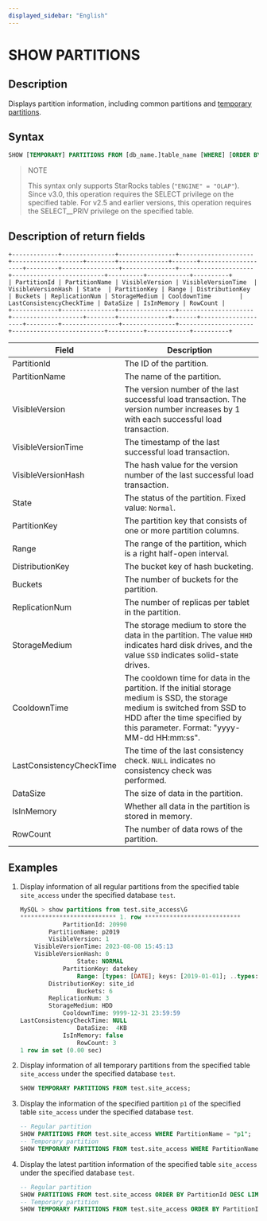 ```yaml
---
displayed_sidebar: "English"
---
```


# SHOW PARTITIONS

## Description

Displays partition information, including common partitions and [temporary partitions](../../../table_design/Data_distribution/Temporary_partition.md).

## Syntax

```sql
SHOW [TEMPORARY] PARTITIONS FROM [db_name.]table_name [WHERE] [ORDER BY] [LIMIT]
```

> NOTE
>
> This syntax only supports StarRocks tables (`"ENGINE" = "OLAP"`).
> Since v3.0, this operation requires the SELECT privilege on the specified table. For v2.5 and earlier versions, this operation requires the SELECT__PRIV privilege on the specified table.

## Description of return fields

```plaintext
+-------------+---------------+----------------+---------------------+--------------------+--------+--------------+-------+--------------------+---------+----------------+---------------+---------------------+--------------------------+----------+------------+----------+
| PartitionId | PartitionName | VisibleVersion | VisibleVersionTime  | VisibleVersionHash | State  | PartitionKey | Range | DistributionKey    | Buckets | ReplicationNum | StorageMedium | CooldownTime        | LastConsistencyCheckTime | DataSize | IsInMemory | RowCount |
+-------------+---------------+----------------+---------------------+--------------------+--------+--------------+-------+--------------------+---------+----------------+---------------+---------------------+--------------------------+----------+------------+----------+
```

| **Field**                | **Description**                                              |
| ------------------------ | ------------------------------------------------------------ |
| PartitionId              | The ID of the partition.                                |
| PartitionName            | The name of the partition.                                   |
| VisibleVersion           | The version number of the last successful load transaction. The version number increases by 1 with each successful load transaction. |
| VisibleVersionTime       | The timestamp of the last successful load transaction.       |
| VisibleVersionHash       | The hash value for the version number of the last successful load transaction. |
| State                    | The status of the partition. Fixed value: `Normal`.           |
| PartitionKey             | The partition key that consists of one or more partition columns. |
| Range                    | The range of the partition, which is a right half-open interval. |
| DistributionKey          | The bucket key of hash bucketing.                            |
| Buckets                  | The number of buckets for the partition.                     |
| ReplicationNum           | The number of replicas per tablet in the partition.        |
| StorageMedium            | The storage medium to store the data in the partition. The value `HHD` indicates hard disk drives, and the value `SSD` indicates solid-state drives. |
| CooldownTime             | The cooldown time for data in the partition. If the initial storage medium is SSD, the storage medium is switched from SSD to HDD after the time specified by this parameter. Format: "yyyy-MM-dd HH:mm:ss". |
| LastConsistencyCheckTime | The time of the last consistency check. `NULL` indicates no consistency check was performed. |
| DataSize                 | The size of data in the partition.                          |
| IsInMemory               | Whether all data in the partition is stored in memory.          |
| RowCount                 | The number of data rows of the partition.                    |

## Examples

1. Display information of all regular partitions from the specified table `site_access` under the specified database `test`.

    ```SQL
    MySQL > show partitions from test.site_access\G
    *************************** 1. row ***************************
                PartitionId: 20990
            PartitionName: p2019 
            VisibleVersion: 1
        VisibleVersionTime: 2023-08-08 15:45:13
        VisibleVersionHash: 0
                    State: NORMAL
                PartitionKey: datekey
                    Range: [types: [DATE]; keys: [2019-01-01]; ..types: [DATE]; keys: [2020-01-01]; )
            DistributionKey: site_id
                    Buckets: 6
            ReplicationNum: 3
            StorageMedium: HDD
                CooldownTime: 9999-12-31 23:59:59
    LastConsistencyCheckTime: NULL
                    DataSize:  4KB   
                IsInMemory: false
                    RowCount: 3 
    1 row in set (0.00 sec)
    ```

2. Display information of all temporary partitions from the specified table `site_access` under the specified database `test`.

    ```sql
    SHOW TEMPORARY PARTITIONS FROM test.site_access;
    ```

3. Display the information of the specified partition `p1` of the specified table `site_access` under the specified database `test`.

    ```sql
    -- Regular partition
    SHOW PARTITIONS FROM test.site_access WHERE PartitionName = "p1";
    -- Temporary partition
    SHOW TEMPORARY PARTITIONS FROM test.site_access WHERE PartitionName = "p1";
    ```

4. Display the latest partition information of the specified table `site_access` under the specified database `test`.

    ```sql
    -- Regular partition
    SHOW PARTITIONS FROM test.site_access ORDER BY PartitionId DESC LIMIT 1;
    -- Temporary partition
    SHOW TEMPORARY PARTITIONS FROM test.site_access ORDER BY PartitionId DESC LIMIT 1;
    ```
